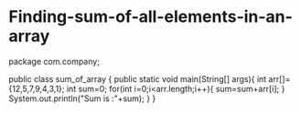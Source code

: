 # Finding-sum-of-all-elements-in-an-array
package com.company;

public class sum_of_array {
    public static void main(String[] args){
        int arr[]={12,5,7,9,4,3,1};
        int sum=0;
        for(int i=0;i<arr.length;i++){
            sum=sum+arr[i];
        }
        System.out.println("Sum is :"+sum);
    }
}
